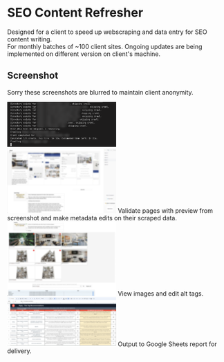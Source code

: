 # SEO Content Refresher
Designed for a client to speed up webscraping and data entry for SEO content writing.  
For monthly batches of ~100 client sites. Ongoing updates are being implemented on different version on client's machine.

## Screenshot
Sorry these screenshots are blurred to maintain client anonymity.

<img src="./-DevLog/scraper.png" alt="Scraper" width="50%"/>
<img src="./-DevLog/onpagescreen.png" alt="onPage" width="50%"/>
Validate pages with preview from screenshot and make metadata edits on their scraped data.

<img src="./-DevLog/altimages2.png" alt="aImages" width="50%"/>
View images and edit alt tags.

<img src="./-DevLog/sheets.png" alt="Sheets" width="50%"/>
Output to Google Sheets report for delivery.

